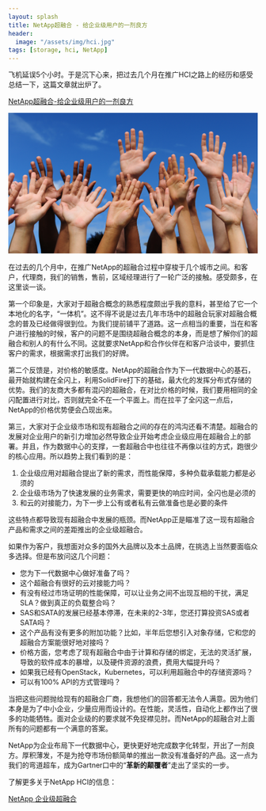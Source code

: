 ```yaml
---
layout: splash
title: NetApp超融合 - 给企业级用户的一剂良方
header:
  image: "/assets/img/hci.jpg"
tags: [storage, hci, NetApp]
---
```



飞机延误5个小时。于是沉下心来，把过去几个月在推广HCI之路上的经历和感受总结一下，这篇文章就出炉了。

[NetApp超融合-给企业级用户的一剂良方](https://www.linkedin.com/pulse/netapp超融合-给企业级用户的一剂良方-lei-zhang/)

![](../img/diff.png)

在过去的几个月中，在推广NetApp的超融合过程中穿梭于几个城市之间。和客户，代理商，我们的销售，售前，区域经理进行了一轮广泛的接触。感受颇多，在这里谈一谈。

第一个印象是，大家对于超融合概念的熟悉程度颇出乎我的意料，甚至给了它一个本地化的名字，“一体机”。这不得不说是过去几年市场中的超融合玩家对超融合概念的普及已经做得很到位。为我们提前铺平了道路。这一点相当的重要，当在和客户进行接触的时候，客户的问题不是围绕超融合概念的本身，而是想了解你们的超融合和别人的有什么不同。这就要求NetApp和合作伙伴在和客户洽谈中，要抓住客户的需求，根据需求打出我们的好牌。

第二个反馈是，对价格的敏感度。NetApp的超融合作为下一代数据中心的基石，最开始就构建在全闪上，利用SolidFire打下的基础，最大化的发挥分布式存储的优势。我们的友商大多都有混闪的超融合，在对比价格的时候，我们要用相同的全闪配置进行对比，否则就完全不在一个平面上。而在拉平了全闪这一点后，NetApp的价格优势便会凸现出来。

第三，大家对于企业级市场和现有超融合之间的存在的鸿沟还看不清楚。超融合的发展对企业用户的新引力增加必然导致企业开始考虑企业级应用在超融合上的部署。并且，作为数据中心的支撑，一套超融合中也往往不再像以往的方式，跑很少的核心应用。所以趋势上我们看到的是：

1. 企业级应用对超融合提出了新的需求，而性能保障，多种负载承载能力都是必须的
2. 企业级市场为了快速发展的业务需求，需要更快的响应时间，全闪也是必须的
3. 和云的对接能力，为下一步上公有或者私有云做准备也是必要的条件

这些特点都导致现有超融合中发展的瓶颈。而NetApp正是瞄准了这一现有超融合产品和需求之间的差距推出的企业级超融合。

如果作为客户，我想面对众多的国外大品牌以及本土品牌，在挑选上当然要面临众多选择。但是布放问这几个问题：

- 您为下一代数据中心做好准备了吗？
- 这个超融合有很好的云对接能力吗？
- 有没有经过市场证明的性能保障，可以让业务之间不出现互相的干扰，满足SLA？做到真正的负载整合吗？
- SAS和SATA的发展已经基本停滞，在未来的2-3年，您还打算投资SAS或者SATA吗？
- 这个产品有没有更多的附加功能？比如，半年后您想引入对象存储，它和您的超融合方案能很好地对接吗？
- 价格方面，您考虑了现有超融合中由于计算和存储的绑定，无法的灵活扩展，导致的软件成本的暴增，以及硬件资源的浪费，费用大幅提升吗？
- 如果我已经有OpenStack，Kubernetes，可以利用超融合中的存储资源吗？
- 可以有100% API的方式管理吗？

当把这些问题抛给现有的超融合厂商，我想他们的回答都无法令人满意。因为他们本身是为了中小企业，少量应用而设计的。在性能，灵活性，自动化上都作出了很多的功能牺牲。面对企业级的的要求就不免捉襟见肘。而NetApp的超融合对上面所有的问题都有一个满意的答案。

NetApp为企业布局下一代数据中心，更快更好地完成数字化转型，开出了一剂良方。厚积薄发，不是为抢夺市场份额简单的推出一款没有准备好的产品。这一点为我们的弯道超车，成为Gartner口中的“**革新的颠覆者**”走出了坚实的一步。

了解更多关于NetApp HCI的信息：

[NetApp 企业级超融合](https://www.netapp.com/cn/products/converged-systems/hyper-converged-infrastructure.aspx)
